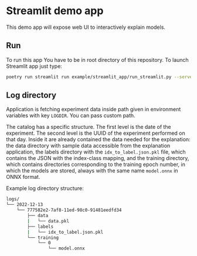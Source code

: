 # Streamlit demo app

This demo app will expose web UI to interactively explain models.

## Run

To run this app You have to be in root directory of this repository. To
launch Streamlit app just type:
```bash
poetry run streamlit run example/streamlit_app/run_streamlit.py --server.port 8080
```

## Log directory

Application is fetching experiment data inside path given in environment
variables with key `LOGDIR`. You can pass custom path.

The catalog has a specific structure. The first level is the date of the
experiment. The second level is the UUID of the experiment performed on
that day. Inside it are already contained the data needed for the explanation:
the data directory with sample data accessible from the explanation
application, the labels directory with the `idx_to_label.json.pkl` file,
which contains the JSON with the index-class mapping, and the training
directory, which contains directories corresponding to the training epoch
number, in which the models are stored, always with the same name
`model.onnx` in ONNX format.

Example log directory structure:
```bash
logs/
└── 2022-12-13
    └── 777582e2-7af8-11ed-98c0-91481eedfd34
        ├── data
        |   └── data.pkl
        ├── labels
        |   └── idx_to_label.json.pkl
        └── training
            └── 0
                └── model.onnx
                
```

